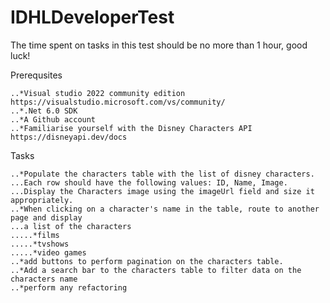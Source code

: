 # IDHLDeveloperTest

The time spent on tasks in this test should be no more than 1 hour, good luck!

Prerequsites

	..*Visual studio 2022 community edition https://visualstudio.microsoft.com/vs/community/
	..*.Net 6.0 SDK
	..*A Github account
	..*Familiarise yourself with the Disney Characters API https://disneyapi.dev/docs
	
	
Tasks
 
	..*Populate the characters table with the list of disney characters.
	...Each row should have the following values: ID, Name, Image.
	...Display the Characters image using the imageUrl field and size it appropriately.
	..*When clicking on a character's name in the table, route to another page and display 
 	...a list of the characters 
	.....*films 
	.....*tvshows
	.....*video games
	..*add buttons to perform pagination on the characters table.
	..*Add a search bar to the characters table to filter data on the characters name
	..*perform any refactoring
